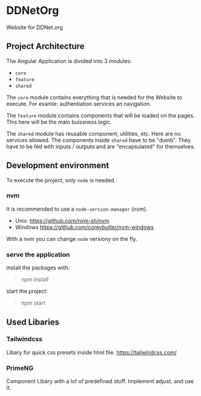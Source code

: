 # DDNetOrg

Website for DDNet.org

## Project Architecture

The Angular Application is divided into 3 modules:

- `core`
- `feature`
- `shared`

The `core` module contains everything that is needed for the Website to execute. For examle: authentiation services an navigation.

The `feature` module contains components that will be loaded on the pages. This here will be the main buissness logic.

The `shared` module has reusable component, utilities, etc. Here are no services allowed. The components inside `shared` have to be "dumb". They have to be fed with inputs / outputs and are "encapsulated" for themselves.

## Development environment

To execute the project, only `node` is needed.

### nvm

It is recommended to use a `node-version-manager` (nvm).

- Unix: <https://github.com/nvm-sh/nvm>
- Windows <https://github.com/coreybutler/nvm-windows>

With a nvm you can change `node` versiony on the fly.

### serve the application

install the packages with:

> npm install

start the project:

> npm start

## Used Libaries

### Tailwindcss

Libary for quick css presets inside html file. <https://tailwindcss.com/>

### PrimeNG

Component Libary with a lof of predefined stuff. Implement adjust, and use it.
